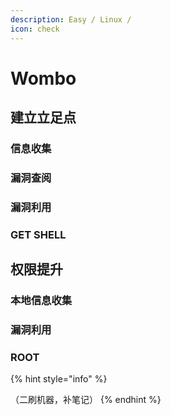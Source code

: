 ```yaml
---
description: Easy / Linux /
icon: check
---
```


# Wombo

## 建立立足点

### 信息收集







### 漏洞查阅









### 漏洞利用









### GET SHELL











## 权限提升

### 本地信息收集







### 漏洞利用







### ROOT









{% hint style="info" %}


（二刷机器，补笔记）
{% endhint %}
